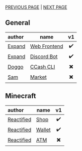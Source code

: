 [PREVIOUS PAGE](how_to/endpoints.md) | [NEXT PAGE](../features/user_side.md)

## General
| author                                      | name                                                        |            v1            |
| :------------------------------------------ | ----------------------------------------------------------- | :----------------------: |
| [Expand](https://github.com/Expand-sys)     | [Web Frontend](https://github.com/Expand-sys/ccashfrontend) |    :heavy_check_mark:    |
| [Expand](https://github.com/Expand-sys)     | [Discord Bot](https://github.com/Expand-sys/ccashbot)       |    :heavy_check_mark:    |
| [Doggo](https://github.com/FearlessDoggo21) | [CCash CLI](https://github.com/FearlessDoggo21/CCashCMD)    | :heavy_multiplication_x: |
| [Sam](https://github.com/STBoyden)          | [Market](https://github.com/STBoyden/market-api-2.0)        | :heavy_multiplication_x: |

## Minecraft
| author                                      | name                                                                        |            v1            |
| :------------------------------------------ | --------------------------------------------------------------------------- | :----------------------: |
| [Reactified](https://github.com/Reactified) | [Shop](https://github.com/Reactified/rpm/tree/main/packages/ccash-shop)     |    :heavy_check_mark:    |
| [Reactified](https://github.com/Reactified) | [Wallet](https://github.com/Reactified/rpm/tree/main/packages/ccash-wallet) |    :heavy_check_mark:    |
| [Reactified](https://github.com/Reactified) | [ATM](https://github.com/Reactified/misc/tree/main/lua/ccash-bank)          | :heavy_multiplication_x: |